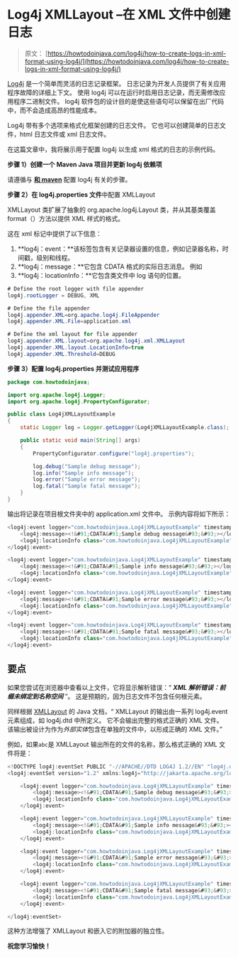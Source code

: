 # Log4j XMLLayout –在 XML 文件中创建日志

> 原文： [https://howtodoinjava.com/log4j/how-to-create-logs-in-xml-format-using-log4j/](https://howtodoinjava.com/log4j/how-to-create-logs-in-xml-format-using-log4j/)

[Log4j](//howtodoinjava.com/category/frameworks/log4j/ "log4j tutorials") 是一个简单而灵活的日志记录框架。 日志记录为开发人员提供了有关应用程序故障的详细上下文。 使用 log4j 可以在运行时启用日志记录，而无需修改应用程序二进制文件。 log4j 软件包的设计目的是使这些语句可以保留在出厂代码中，而不会造成高昂的性能成本。

Log4j 带有多个选项来格式化框架创建的日志文件。 它也可以创建简单的日志文件，html 日志文件或 xml 日志文件。

在这篇文章中，我将展示用于配置 log4j 以生成 xml 格式的日志的示例代码。

**步骤 1）创建一个 Maven Java 项目并更新 log4j 依赖项**

请遵循与 **[和 maven](//howtodoinjava.com/log4j/how-to-configure-log4j-using-maven/ "How to configure log4j using maven")** 配置 log4j 有关的步骤。

**步骤 2）在 log4j.properties 文件**中配置 XMLLayout

XMLLayout 类扩展了抽象的 org.apache.log4j.Layout 类，并从其基类覆盖 format（）方法以提供 XML 样式的格式。

这在 xml 标记中提供了以下信息：

1.  **log4j：event：**该标签包含有关记录器设置的信息，例如记录器名称，时间戳，级别和线程。
2.  **log4j：message：**它包含 CDATA 格式的实际日志消息。 例如
3.  **log4j：locationInfo：**它包含类文件中 log 语句的位置。

```java
# Define the root logger with file appender
log4j.rootLogger = DEBUG, XML

# Define the file appender
log4j.appender.XML=org.apache.log4j.FileAppender
log4j.appender.XML.File=application.xml

# Define the xml layout for file appender
log4j.appender.XML.layout=org.apache.log4j.xml.XMLLayout
log4j.appender.XML.layout.LocationInfo=true
log4j.appender.XML.Threshold=DEBUG

```

**步骤 3）配置 log4j.properties 并测试应用程序**

```java
package com.howtodoinjava;

import org.apache.log4j.Logger;
import org.apache.log4j.PropertyConfigurator;

public class Log4jXMLLayoutExample
{
	static Logger log = Logger.getLogger(Log4jXMLLayoutExample.class);

	public static void main(String[] args)
	{
		PropertyConfigurator.configure("log4j.properties");

		log.debug("Sample debug message");
		log.info("Sample info message");
		log.error("Sample error message");
		log.fatal("Sample fatal message");
	}
}

```

输出将记录在项目根文件夹中的 application.xml 文件中。 示例内容将如下所示：

```java
<log4j:event logger="com.howtodoinjava.Log4jXMLLayoutExample" timestamp="1368417841874" level="DEBUG" thread="main">
	<log4j:message><!&#91;CDATA&#91;Sample debug message&#93;&#93;></log4j:message>
	<log4j:locationInfo class="com.howtodoinjava.Log4jXMLLayoutExample" method="main" file="Log4jXMLLayoutExample.java" line="14"/>
</log4j:event>

<log4j:event logger="com.howtodoinjava.Log4jXMLLayoutExample" timestamp="1368417841893" level="INFO" thread="main">
	<log4j:message><!&#91;CDATA&#91;Sample info message&#93;&#93;></log4j:message>
	<log4j:locationInfo class="com.howtodoinjava.Log4jXMLLayoutExample" method="main" file="Log4jXMLLayoutExample.java" line="15"/>
</log4j:event>

<log4j:event logger="com.howtodoinjava.Log4jXMLLayoutExample" timestamp="1368417841893" level="ERROR" thread="main">
	<log4j:message><!&#91;CDATA&#91;Sample error message&#93;&#93;></log4j:message>
	<log4j:locationInfo class="com.howtodoinjava.Log4jXMLLayoutExample" method="main" file="Log4jXMLLayoutExample.java" line="16"/>
</log4j:event>

<log4j:event logger="com.howtodoinjava.Log4jXMLLayoutExample" timestamp="1368417841893" level="FATAL" thread="main">
	<log4j:message><!&#91;CDATA&#91;Sample fatal message&#93;&#93;></log4j:message>
	<log4j:locationInfo class="com.howtodoinjava.Log4jXMLLayoutExample" method="main" file="Log4jXMLLayoutExample.java" line="17"/>
</log4j:event>

```

## **要点**

如果您尝试在浏览器中查看以上文件，它将显示解析错误：“ ***XML 解析错误：前缀未绑定到名称空间*** ”。 这是预期的，因为日志文件不包含任何根元素。

同样根据 [XMLLayout](https://logging.apache.org/log4j/1.2/apidocs/org/apache/log4j/xml/XMLLayout.html "XMLLayout java document") 的 Java 文档，“ XMLLayout 的输出由一系列 log4j.event 元素组成，如 log4j.dtd 中所定义。 它不会输出完整的格式正确的 XML 文件。 该输出被设计为作为*外部实体*包含在单独的文件中，以形成正确的 XML 文件。”

例如，如果`abc`是 XMLLayout 输出所在的文件的名称，那么格式正确的 XML 文件将是：

```java
<!DOCTYPE log4j:eventSet PUBLIC "-//APACHE//DTD LOG4J 1.2//EN" "log4j.dtd" &#91;<!ENTITY data SYSTEM "abc">]>
<log4j:eventSet version="1.2" xmlns:log4j="http://jakarta.apache.org/log4j/">

	<log4j:event logger="com.howtodoinjava.Log4jXMLLayoutExample" timestamp="1368417841874" level="DEBUG" thread="main">
		<log4j:message><!&#91;CDATA&#91;Sample debug message&#93;&#93;></log4j:message>
		<log4j:locationInfo class="com.howtodoinjava.Log4jXMLLayoutExample" method="main" file="Log4jXMLLayoutExample.java" line="14"/>
	</log4j:event>

	<log4j:event logger="com.howtodoinjava.Log4jXMLLayoutExample" timestamp="1368417841893" level="INFO" thread="main">
		<log4j:message><!&#91;CDATA&#91;Sample info message&#93;&#93;></log4j:message>
		<log4j:locationInfo class="com.howtodoinjava.Log4jXMLLayoutExample" method="main" file="Log4jXMLLayoutExample.java" line="15"/>
	</log4j:event>

	<log4j:event logger="com.howtodoinjava.Log4jXMLLayoutExample" timestamp="1368417841893" level="ERROR" thread="main">
		<log4j:message><!&#91;CDATA&#91;Sample error message&#93;&#93;></log4j:message>
		<log4j:locationInfo class="com.howtodoinjava.Log4jXMLLayoutExample" method="main" file="Log4jXMLLayoutExample.java" line="16"/>
	</log4j:event>

	<log4j:event logger="com.howtodoinjava.Log4jXMLLayoutExample" timestamp="1368417841893" level="FATAL" thread="main">
		<log4j:message><!&#91;CDATA&#91;Sample fatal message&#93;&#93;></log4j:message>
		<log4j:locationInfo class="com.howtodoinjava.Log4jXMLLayoutExample" method="main" file="Log4jXMLLayoutExample.java" line="17"/>
	</log4j:event>

</log4j:eventSet>

```

这种方法增强了 XMLLayout 和嵌入它的附加器的独立性。

**祝您学习愉快！**